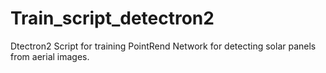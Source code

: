 # Train_script_detectron2
Dtectron2 Script for training PointRend Network for detecting solar panels from aerial images. 
